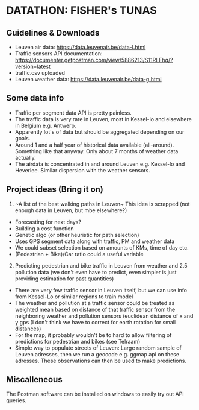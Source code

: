 # DATATHON: FISHER's TUNAS

## Guidelines & Downloads

* Leuven air data: https://data.leuvenair.be/data-l.html
* Traffic sensors API documentation: https://documenter.getpostman.com/view/5886213/S11RLFhq/?version=latest
* traffic.csv uploaded
* Leuven weather data: https://data.leuvenair.be/data-g.html

## Some data info

* Traffic per segment data API is pretty painless.
* The traffic data is very rare in Leuven, most in Kessel-lo and elsewhere in Belgium e.g. Antwerp.  
* Apparently lot's of data but should be aggregated depending on our goals. 
* Around 1 and a half year of historical data available (all-around). Something like that anyway. Only about 7 months of weather data actually.
* The airdata is concentrated in and around Leuven e.g. Kessel-lo and Heverlee. Similar dispersion with the weather sensors. 

## Project ideas (Bring it on)

1. ~A list of the best walking paths in Leuven~
This idea is scrapped (not enough data in Leuven, but mbe elsewhere?)
  * Forecasting for next days? 
  * Building a cost function
  * Genetic algo (or other heuristic for path selection)
  * Uses GPS segment data along with traffic, PM and weather data
  * We could subset selection based on amounts of KMs, time of day etc. 
  * (Pedestrian + Bike)/Car ratio could a useful variable
 
2. Predicting pedestrian and bike traffic in Leuven from weather and 2.5 pollution data (we don't even have to predict, even simpler is just providing estimation for past quantities)
 * There are very few traffic sensor in Leuven itself, but we can use info from Kessel-Lo or similar regions to train model
 * The weather and pollution at a traffic sensor could be treated as weighted mean based on distance of that traffic sensor from the neighboring weather and pollution sensors (euclidean distance of x and y gps (I don't think we have to correct for earth rotation for small distances)
 * For the map, it probably wouldn't be to hard to allow filtering of predictions for pedestrian and bikes (see Telraam)
 * Simple way to populate streets of Leuven: Large random sample of Leuven adresses, then we run a geocode e.g. ggmap api
 on these adresses. These observations can then be used to make predictions. 

## Miscalleneous

The Postman software can be installed on windows to easily try out API queries. 
